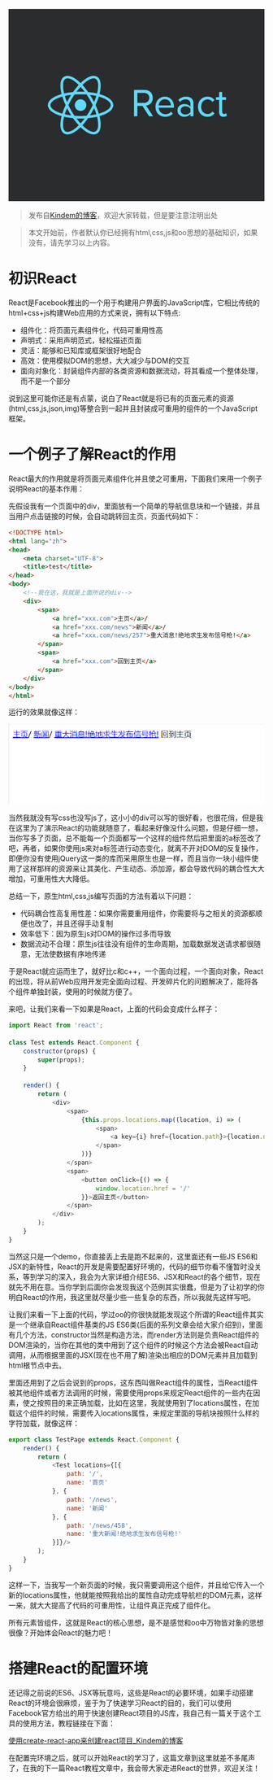 ![React](../../img/2018/3/3-30-0.png)

> 发布自[Kindem的博客](http://www.kindemh.cn/)，欢迎大家转载，但是要注意注明出处

> 本文开始前，作者默认你已经拥有html,css,js和oo思想的基础知识，如果没有，请先学习以上内容。

# 初识React

React是Facebook推出的一个用于构建用户界面的JavaScript库，它相比传统的html+css+js构建Web应用的方式来说，拥有以下特点:



* 组件化：将页面元素组件化，代码可重用性高
* 声明式：采用声明范式，轻松描述页面
* 灵活：能够和已知库或框架很好地配合
* 高效：使用模拟DOM的思想，大大减少与DOM的交互
* 面向对象化：封装组件内部的各类资源和数据流动，将其看成一个整体处理，而不是一个部分



说到这里可能你还是有点蒙，说白了React就是将已有的页面元素的资源(html,css,js,json,img)等整合到一起并且封装成可重用的组件的一个JavaScript框架。



# 一个例子了解React的作用

React最大的作用就是将页面元素组件化并且使之可重用，下面我们来用一个例子说明React的基本作用：



先假设我有一个页面中的div，里面放有一个简单的导航信息块和一个链接，并且当用户点击链接的时候，会自动跳转回主页，页面代码如下：

```html
<!DOCTYPE html>
<html lang="zh">
<head>
    <meta charset="UTF-8">
    <title>test</title>
</head>
<body>
    <!--我在这，我就是上面所说的div-->
    <div>
        <span>
            <a href="xxx.com">主页</a>/
            <a href="xxx.com/news">新闻</a>/
            <a href="xxx.com/news/257">重大消息!绝地求生发布信号枪!</a>
        </span>
        <span>
            <a href="xxx.com">回到主页</a>
        </span>
    </div>
</body>
</html>
```

运行的效果就像这样：

![运行截图1](../../img/2018/3/3-30-1.png)



当然我就没有写css也没写js了，这小小的div可以写的很好看，也很花俏，但是我在这里为了演示React的功能就随意了，看起来好像没什么问题，但是仔细一想，当你写多了页面，总不能每一个页面都写一个这样的组件然后把里面的a标签改了吧，再者，如果你使用js来对a标签进行动态变化，就离不开对DOM的反复操作，即便你没有使用jQuery这一类的库而采用原生也是一样，而且当你一块小组件使用了这样那样的资源来让其美化、产生动态、添加源，都会导致代码的耦合性大大增加，可重用性大大降低。



总结一下，原生html,css,js编写页面的方法有着以下问题：



* 代码耦合性高复用性差：如果你需要重用组件，你需要将与之相关的资源都顺便也改了，并且还得手动复制
* 效率低下：因为原生js对DOM的操作过多而导致
* 数据流动不合理：原生js往往没有组件的生命周期，加载数据发送请求都很随意，无法使数据有序地传递



于是React就应运而生了，就好比c和c++，一个面向过程，一个面向对象，React的出现，将从前Web应用开发完全面向过程、开发碎片化的问题解决了，能将各个组件单独封装，使用的时候就方便了。



来吧，让我们来看一下如果是React，上面的代码会变成什么样子：

```javascript
import React from 'react';

class Test extends React.Component {
    constructor(props) {
        super(props);
    }

    render() {
        return (
            <div>
                <span>
                    {this.props.locations.map((location, i) => (
                        <span>
                            <a key={i} href={location.path}>{location.name}</a>/
                        </span>
                    ))}
                </span>
                <span>
                    <button onClick={() => {
                        window.location.href = '/'
                    }}>返回主页</button>
                </span>
            </div>
        );
    }
}
```

当然这只是一个demo，你直接丢上去是跑不起来的，这里面还有一些JS ES6和JSX的新特性，React的开发是需要配置好环境的，代码的细节你看不懂暂时没关系，等到学习的深入，我会为大家详细介绍ES6、JSX和React的各个细节，现在就先不用在意。当你学到后面你会发现我这个范例其实很蠢，但是为了让初学的你明白React的作用，我这里就尽量少些一些复杂的东西，所以我就先这样写吧。



让我们来看一下上面的代码，学过oo的你很快就能发现这个所谓的React组件其实是一个继承自React组件基类的JS ES6类(后面的系列文章会给大家介绍到)，里面有几个方法，constructor当然是构造方法，而render方法则是负责React组件的DOM渲染的，当你在其他的类中用到了这个组件的时候这个方法会被React自动调用，从而根据里面的JSX(现在也不用了解)渲染出相应的DOM元素并且加载到html根节点中去。



里面还用到了之后会说到的props，这东西叫做React组件的属性，当React组件被其他组件或者方法调用的时候，需要使用props来规定React组件的一些内在因素，使之按照目的来正确加载，比如在这里，我就使用到了locations属性，在加载这个组件的时候，需要传入locations属性，来规定里面的导航块按照什么样的字符加载，就像这样：

```javascript
export class TestPage extends React.Component {
    render() {
        return (
            <Test locations={[{
                path: '/',
                name: '首页'
            }, {
                path: '/news',
                name: '新闻'
            }, {
                path: '/news/458',
                name: '重大新闻!绝地求生发布信号枪!'
            }]}/>
        );
    }
}
```



这样一下，当我写一个新页面的时候，我只需要调用这个组件，并且给它传入一个新的locations属性，他就能按照我给出的属性自动完成导航栏的DOM元素，这样一来，就大大提高了代码的可重用性，让组件真正完成了组件化。



所有元素皆组件，这就是React的核心思想，是不是感觉和oo中万物皆对象的思想很像？开始体会React的魅力吧！



# 搭建React的配置环境

还记得之前说的ES6、JSX等玩意吗，这些是React的必要环境，如果手动搭建React的环境会很麻烦，鉴于为了快速学习React的目的，我们可以使用Facebook官方给出的用于快速创建React项目的JS库，我自己有一篇关于这个工具的使用方法，教程链接在下面：

[使用create-react-app来创建react项目_Kindem的博客](http://www.kindemh.cn/post/15)

在配置完环境之后，就可以开始React的学习了，这篇文章到这里就差不多尾声了，在我的下一篇React教程文章中，我会带大家走进React的世界，欢迎关注！
